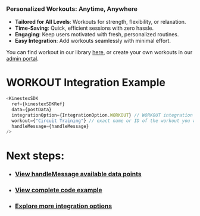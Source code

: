 ### Personalized Workouts: Anytime, Anywhere

- **Tailored for All Levels**: Workouts for strength, flexibility, or relaxation.  
- **Time-Saving**: Quick, efficient sessions with zero hassle.  
- **Engaging**: Keep users motivated with fresh, personalized routines.  
- **Easy Integration**: Add workouts seamlessly with minimal effort.  

You can find workout in our library [here](https://workout-view.kinestex.com/?tab=workouts), or create your own workouts in our [admin portal](https://admin.kinestex.com).


# **WORKOUT Integration Example**

```typescript
<KinestexSDK 
  ref={kinestexSDKRef}
  data={postData} 
  integrationOption={IntegrationOption.WORKOUT} // WORKOUT integration option
  workout={"Circuit Training"} // exact name or ID of the workout you want to display
  handleMessage={handleMessage} 
/>
```

# Next steps:
- ### [View handleMessage available data points](../../data.md)
- ### [View complete code example](../../examples/workouts.md)
- ### [Explore more integration options](../overview.md)
